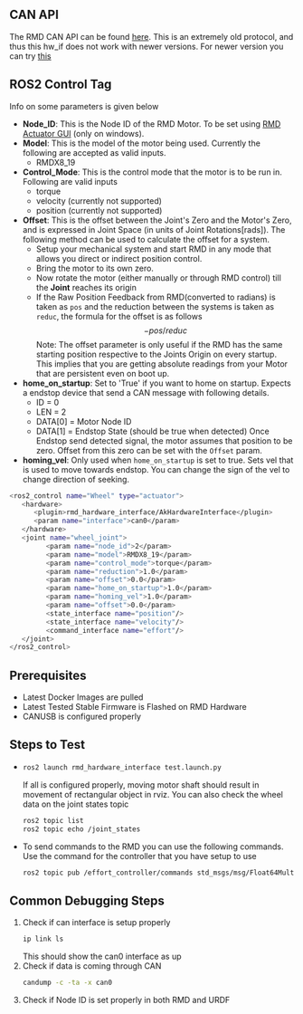 ## CAN API
The RMD CAN API can be found [here](./misc/protocolV2_0.pdf). This is an extremely old protocol, and thus this hw_if does not work with newer versions. For newer version you can try [this](https://github.com/2b-t/myactuator_rmd_ros)

## ROS2 Control Tag
Info on some parameters is given below
- __Node_ID__: This is the Node ID of the RMD Motor. To be set using [RMD Actuator GUI](./misc/windows_setup.exe) (only on windows).
- __Model__: This is the model of the motor being used. Currently the following are accepted as valid inputs.
   - RMDX8_19
- __Control_Mode__: This is the control mode that the motor is to be run in. Following are valid inputs
   - torque
   - velocity (currently not supported)
   - position (currently not supported)
- __Offset__: This is the offset between the Joint's Zero and the Motor's Zero, and is expressed in Joint Space (in units of Joint Rotations[rads]). The following method can be used to calculate the offset for a system.
  - Setup your mechanical system and start RMD in any mode that allows you direct or indirect position control.
  - Bring the motor to its own zero.
  - Now rotate the motor (either manually or through RMD control) till the **Joint** reaches its origin
  - If the Raw Position Feedback from RMD(converted to radians) is taken as `pos` and the reduction between the systems is taken as `reduc`, the formula for the offset is as follows 
  $$-pos/reduc$$
   Note: The offset parameter is only useful if the RMD has the same starting position respective to the Joints Origin on every startup. This implies that you are getting absolute readings from your Motor that are persistent even on boot up.
- __home_on_startup__: Set to 'True' if you want to home on startup. Expects a endstop device that send a CAN message with following details.
  - ID = 0
  - LEN = 2
  - DATA[0] = Motor Node ID
  - DATA[1] = Endstop State (should be true when detected)
  Once Endstop send detected signal, the motor assumes that position to be zero. Offset from this zero can be set with the `Offset` param.
- __homing_vel__: Only used when `home_on_startup` is set to true. Sets vel that is used to move towards endstop. You can change the sign of the vel to change direction of seeking.

```bash
<ros2_control name="Wheel" type="actuator">
   <hardware>
      <plugin>rmd_hardware_interface/AkHardwareInterface</plugin>
      <param name="interface">can0</param>
   </hardware>
   <joint name="wheel_joint">
         <param name="node_id">2</param>
         <param name="model">RMDX8_19</param>
         <param name="control_mode">torque</param>
         <param name="reduction">1.0</param>
         <param name="offset">0.0</param>
         <param name="home_on_startup">1.0</param>
         <param name="homing_vel">1.0</param>
         <param name="offset">0.0</param>
         <state_interface name="position"/>
         <state_interface name="velocity"/>
         <command_interface name="effort"/>
   </joint>
</ros2_control>
```
## Prerequisites
- Latest Docker Images are pulled
- Latest Tested Stable Firmware is Flashed on RMD Hardware
- CANUSB is configured properly

## Steps to Test
- 
   ```bash
   ros2 launch rmd_hardware_interface test.launch.py
   ```
   If all is configured properly, moving motor shaft should result in movement of rectangular object in rviz. You can also check the wheel data on the joint states topic
   ```bash
   ros2 topic list
   ros2 topic echo /joint_states
   ```
- To send commands to the RMD you can use the following commands. Use the command for the controller that you have setup to use
  ```bash
  ros2 topic pub /effort_controller/commands std_msgs/msg/Float64MultiArray "data: [ 1.0 ]"
  ```

## Common Debugging Steps

1) Check if can interface is setup properly
   ```bash
   ip link ls
   ```
   This should show the can0 interface as up
2) Check if data is coming through CAN
   ```bash
   candump -c -ta -x can0
   ```
3) Check if Node ID is set properly in both RMD and URDF